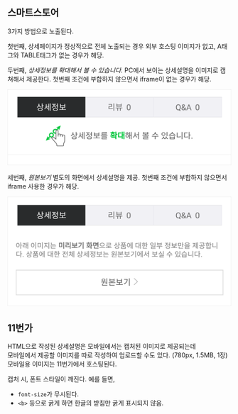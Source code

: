 ## 스마트스토어

3가지 방법으로 노출된다. 

첫번째, 상세페이지가 정상적으로 전체 노출되는 경우
외부 호스팅 이미지가 없고, A태그와 TABLE태그가 없는 경우가 해당.

두번째, *상세정보를 확대해서 볼 수 있습니다.*
PC에서 보이는 상세설명을 이미지로 캡쳐해서 제공한다.
첫번째 조건에 부합하지 않으면서 iframe이 없는 경우가 해당.

![](imgs/네이버%20모바일%20상세설명%20확대.png)

세번째, *원본보기*
별도의 화면에서 상세설명을 제공.
첫번째 조건에 부합하지 않으면서 iframe 사용한 경우가 해당.

![](imgs/네이버%20모바일%20상세설명%20원본보기.png)




## 11번가

HTML으로 작성된 상세설명은 모바일에서는 캡처된 이미지로 제공되는데  
모바일에서 제공할 이미지를 따로 작성하여 업로드할 수도 있다. (780px, 1.5MB, 1장)  
모바일용 이미지는 11번가에서 호스팅된다.  

캡처 시, 폰트 스타일이 깨진다. 예를 들면,  
- `font-size`가 무시된다.  
- `<b>` 등으로 굵게 하면 한글의 받침만 굵게 표시되지 않음.  